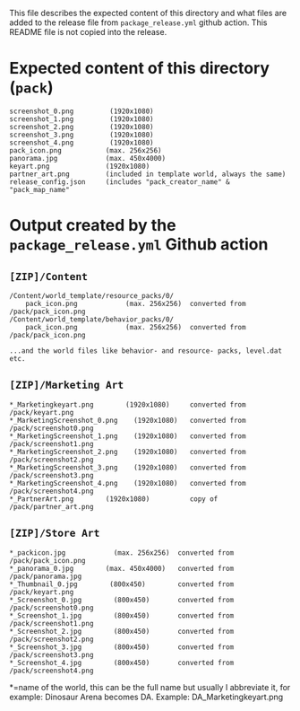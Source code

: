 This file describes the expected content of this directory and what files
are added to the release file from `package_release.yml` github action. This
README file is not copied into the release.

# Expected content of this directory (`pack`)
```
screenshot_0.png         (1920x1080)
screenshot_1.png         (1920x1080)
screenshot_2.png         (1920x1080)
screenshot_3.png         (1920x1080)
screenshot_4.png         (1920x1080)
pack_icon.png           (max. 256x256)
panorama.jpg            (max. 450x4000)
keyart.png              (1920x1080)
partner_art.png         (included in template world, always the same)
release_config.json     (includes "pack_creator_name" & "pack_map_name"
```

# Output created by the `package_release.yml` Github action
## `[ZIP]/Content`
```
/Content/world_template/resource_packs/0/
    pack_icon.png            (max. 256x256)  converted from /pack/pack_icon.png
/Content/world_template/behavior_packs/0/
    pack_icon.png            (max. 256x256)  converted from /pack/pack_icon.png

...and the world files like behavior- and resource- packs, level.dat etc.
```

## `[ZIP]/Marketing Art`
```
*_Marketingkeyart.png        (1920x1080)     converted from /pack/keyart.png
*_MarketingScreenshot_0.png    (1920x1080)   converted from /pack/screenshot0.png
*_MarketingScreenshot_1.png    (1920x1080)   converted from /pack/screenshot1.png
*_MarketingScreenshot_2.png    (1920x1080)   converted from /pack/screenshot2.png
*_MarketingScreenshot_3.png    (1920x1080)   converted from /pack/screenshot3.png
*_MarketingScreenshot_4.png    (1920x1080)   converted from /pack/screenshot4.png
*_PartnerArt.png        (1920x1080)          copy of /pack/partner_art.png
```

## `[ZIP]/Store Art`
```
*_packicon.jpg            (max. 256x256)  converted from /pack/pack_icon.png
*_panorama_0.jpg        (max. 450x4000)   converted from /pack/panorama.jpg
*_Thumbnail_0.jpg        (800x450)        converted from /pack/keyart.png
*_Screenshot_0.jpg        (800x450)       converted from /pack/screenshot0.png
*_Screenshot_1.jpg        (800x450)       converted from /pack/screenshot1.png
*_Screenshot_2.jpg        (800x450)       converted from /pack/screenshot2.png
*_Screenshot_3.jpg        (800x450)       converted from /pack/screenshot3.png
*_Screenshot_4.jpg        (800x450)       converted from /pack/screenshot4.png
```

*=name of the world, this can be the full name but usually I abbreviate it,
for example: Dinosaur Arena becomes DA. Example: DA_Marketingkeyart.png
